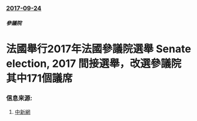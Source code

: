 ### [2017-09-24](/news/2017/09/24/index.md)

##### 參議院
# 法國舉行2017年法國參議院選舉 Senate election, 2017 間接選舉，改選參議院其中171個議席 




### 信息来源:

1. [中新網](http://www.chinanews.com/gj/2017/09-25/8339236.shtml)
